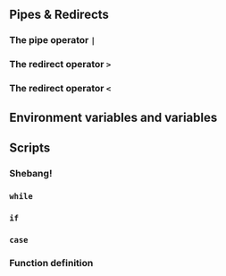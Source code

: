 ## Pipes & Redirects
<!-- Hidden information -->
<!-- The content in this page was inspired by: -->
<!-- https://www.educative.io/courses/master-the-bash-shell/3w5GrpYLENn -->

### The pipe operator `|`

### The redirect operator `>`

### The redirect operator `<`

## Environment variables and variables
<!-- Hidden information -->
<!-- The content in this page was inspired by: -->
<!-- https://www.educative.io/courses/master-the-bash-shell/NE8LYJ3zkM2 -->

## Scripts
### Shebang!
<!-- Hidden information -->
<!-- The content in this page was inspired by: -->
<!-- https://linuxize.com/post/bash-shebang/ -->
### `while`
<!-- Hidden information -->
<!-- The content in this page was inspired by: -->
<!-- https://linuxize.com/post/bash-while-loop/ -->
### `if`
<!-- Hidden information -->
<!-- The content in this page was inspired by: -->
<!-- https://linuxize.com/post/bash-if-else-statement/ -->
### `case`
<!-- Hidden information -->
<!-- The content in this page was inspired by: -->
<!-- https://linuxize.com/post/bash-case-statement/ -->
### Function definition
<!-- Hidden information -->
<!-- The content in this page was inspired by: -->
<!-- https://linuxize.com/post/bash-functions/ -->